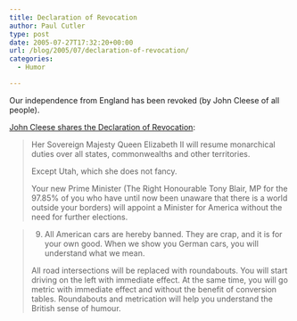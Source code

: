 ```yaml
---
title: Declaration of Revocation
author: Paul Cutler
type: post
date: 2005-07-27T17:32:20+00:00
url: /blog/2005/07/declaration-of-revocation/
categories:
  - Humor

---
```

Our independence from England has been revoked (by John Cleese of all people).

[John Cleese shares the Declaration of Revocation][1]:

> Her Sovereign Majesty Queen Elizabeth II will resume monarchical duties over all states, commonwealths and other territories.
> 
> Except Utah, which she does not fancy.
> 
> Your new Prime Minister (The Right Honourable Tony Blair, MP for the 97.85% of you who have until now been unaware that there is a world outside your borders) will appoint a Minister for America without the need for further elections. 

> 9. All American cars are hereby banned. They are crap, and it is for your own good. When we show you German cars, you will understand what we mean.
> 
> All road intersections will be replaced with roundabouts. You will start driving on the left with immediate effect. At the same time, you will go metric with immediate effect and without the benefit of conversion tables. Roundabouts and metrication will help you understand the British sense of humour.

 [1]: http://www.stephaniemiller.com/declarationofrevocation.htm